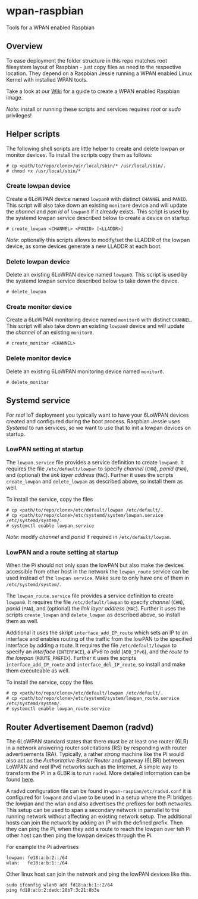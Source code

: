 # wpan-raspbian
Tools for a WPAN enabled Raspbian

## Overview

To ease deployment the folder structure in this repo matches root filesystem
layout of Raspbian - just copy files as need to the respective location. They
depend on a Raspbian Jessie running a WPAN enabled Linux Kernel with installed
WPAN tools.

Take a look at our [Wiki] for a guide to create a WPAN enabled Raspbian image.

_Note_: install or running these scripts and services requires _root_ or _sudo_
privileges!

## Helper scripts

The following shell scripts are little helper to create and delete lowpan or
monitor devices. To install the scripts copy them as follows:

```
# cp <path/to/repo/clone>/usr/local/sbin/* /usr/local/sbin/.
# chmod +x /usr/local/sbin/*
```

### Create lowpan device

Create a 6LoWPAN device named `lowpan0` with distinct `CHANNEL` and `PANID`.
This script will also take down an existing `monitor0` device and will update
the _channel_ and _pan id_ of `lowpan0` if it already exists. This script is
used by the systemd lowpan service described below to create a device on startup.
```
# create_lowpan <CHANNEL> <PANID> [<LLADDR>]
```
_Note_: optionally this scripts allows to modify/set the LLADDR of the lowpan
device, as some devices generate a new LLADDR at each boot.

### Delete lowpan device

Delete an existing 6LoWPAN device named `lowpan0`. This script is used
by the systemd lowpan service described below to take down the device.
```
# delete_lowpan
```

### Create monitor device

Create a 6LoWPAN monitoring device named `monitor0` with distinct `CHANNEL`.
This script will also take down an existing `lowpan0` device and will update
the _channel_ of an existing `monitor0`.
```
# create_monitor <CHANNEL>
```

### Delete monitor device

Delete an existing 6LoWPAN monitoring device named `monitor0`.
```
# delete_monitor
```

## Systemd service

For _real_ IoT deployment you typically want to have your 6LoWPAN devices
created and configured during the boot process. Raspbian Jessie uses _Systemd_
to run services, so we want to use that to init a lowpan devices on startup.

### LowPAN setting at startup
The `lowpan.service` file provides a service definition to create `lowpan0`. It
requires the file `/etc/default/lowpan` to specify _channel_ (`CHN`), _panid_
(`PAN`), and (optional) the _link layer address_ (`MAC`). Further it uses the
scripts `create_lowpan` and `delete_lowpan` as described above, so install them
as well.

To install the service, copy the files
```
# cp <path/to/repo/clone>/etc/default/lowpan /etc/default/.
# cp <path/to/repo/clone>/etc/systemd/system/lowpan.service /etc/systemd/system/.
# systemctl enable lowpan.service
```
_Note_: modify _channel_ and _panid_ if required in `/etc/default/lowpan`.

### LowPAN and a route setting at startup

When the Pi should not only span the lowPAN but also make the devices accessible 
from other host in the network the `lowpan_route` service can be used instead of the 
`lowpan service`. Make sure to only have one of them in `/etc/systemd/system/`.

The `lowpan_route.service` file provides a service definition to create `lowpan0`. It
requires the file `/etc/default/lowpan` to specify _channel_ (`CHN`), _panid_
(`PAN`), and (optional) the _link layer address_ (`MAC`). Further it uses the
scripts `create_lowpan` and `delete_lowpan` as described above, so install them
as well.

Additional it uses the skript `interface_add_IP_route` which sets an IP to an 
interface and enables routing of the traffic from the lowPAN to the specified 
interface by adding a route.
It requires the file `/etc/default/lowpan` to specify an _interface_ (`INTERFACE`),
a _IPv6 to add_ (`ADD_IPv6`), and the _route to the lowpan_ (`ROUTE_PREFIX`).
Further it uses the scripts `interface_add_IP_route` and `interface_del_IP_route`,
so install and make them executeable as well.

To install the service, copy the files
```
# cp <path/to/repo/clone>/etc/default/lowpan /etc/default/.
# cp <path/to/repo/clone>/etc/systemd/system/lowpan_route.service /etc/systemd/system/.
# systemctl enable lowpan_route.service
```

## Router Advertisement Daemon (radvd)

The 6LoWPAN standard states that there must be at least one router (6LR) in a
network answering router solicitations (RS) by responding with router
advertisements (RA). Typically, a rather _strong_ machine like the Pi would also
act as the _Authoritative Border Router_  and gateway (6LBR) between LoWPAN and
_real_ IPv6 networks such as the Internet. A simple way to transform the Pi
in a 6LBR is to run `radvd`. More detailed information can be found [here].

A radvd configuration file can be found in `wpan-raspian/etc/radvd.conf` it is 
configured for `lowpan0` and `wlan0` to be used in a setup where the Pi bridges the 
lowpan and the wlan and also advertises the prefixes for both networks.
This setup can be used to span a secondary network in parrallel to the running
network without affecting an existing network setup.
The additional hosts can join the network by adding an IP with the defined prefix.
Then they can ping the Pi, when they add a route to reach the lowpan over teh Pi other 
host can then ping the lowpan devices through the Pi.

For example the Pi advertises

```
lowpan: fe18:a:b:2::/64
wlan:   fe18:a:b:1::/64
```

Other linux host can join the network and ping the lowPAN devices like this.
```
sudo ifconfig wlan0 add fd18:a:b:1::2/64
ping fd18:a:b:2:dedc:20b7:3c21:8b3e
```


[Wiki]: https://github.com/RIOT-Makers/wpan-raspbian/wiki/Create-a-generic-Raspbian-image-with-6LoWPAN-support
[here]: https://github.com/RIOT-Makers/wpan-raspbian/wiki/Setup-native-6LoWPAN-router-using-Raspbian
